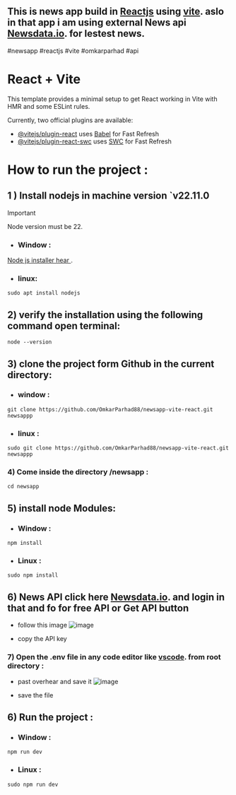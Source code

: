 ## This is news app build in <ins>Reactjs</ins> using [vite](https://vite.dev/). aslo in that app i am using external News api [Newsdata.io](https://newsdata.io/). for lestest news.
#newsapp #reactjs #vite #omkarparhad #api 

# React + Vite

This template provides a minimal setup to get React working in Vite with HMR and some ESLint rules.

Currently, two official plugins are available:

- [@vitejs/plugin-react](https://github.com/vitejs/vite-plugin-react/blob/main/packages/plugin-react/README.md) uses [Babel](https://babeljs.io/) for Fast Refresh
- [@vitejs/plugin-react-swc](https://github.com/vitejs/vite-plugin-react-swc) uses [SWC](https://swc.rs/) for Fast Refresh

 # How to run the project : 
 ## 1 ) Install nodejs in machine  version `v22.11.0

 > [!IMPORTANT]
> Node version must be 22.

 - ### Window :
 [Node js installer hear ](https://nodejs.org/en/download/prebuilt-installer).
- ### linux:
```
sudo apt install nodejs
```
## 2) verify the installation using the following command open terminal:

```
node --version
```
## 3) clone the project form Github in the current directory:
- ###  window :
```
git clone https://github.com/OmkarParhad88/newsapp-vite-react.git newsappp
```

- ### linux :
```
sudo git clone https://github.com/OmkarParhad88/newsapp-vite-react.git newsappp
```

### 4) Come inside the directory  /newsapp :
```
cd newsapp
```
## 5) install node Modules: 
- ### Window :
```
npm install
```

- ### Linux :
```
sudo npm install 
```

## 6) News API click here  [Newsdata.io](https://newsdata.io/). and login in that and fo for free API or Get API button

- follow this image 
![image](https://github.com/user-attachments/assets/2bc91641-6b80-47d2-ba9e-1b372a9c7647)

 - copy the API key 

### 7) Open the .env file in any code editor like [vscode](https://code.visualstudio.com/). from root directory :
 - past overhear and save it
   ![image](https://github.com/user-attachments/assets/e7cd5be3-c895-4f67-8a6b-fca57636c53a)

- save the file 

## 6) Run the project :
- ### Window :
```
npm run dev
```

- ### Linux :
```
sudo npm run dev
```


